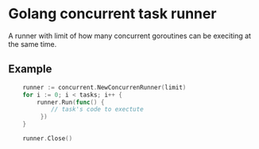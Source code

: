 # Golang concurrent task runner

A runner with limit of how many concurrent goroutines can be execiting at the same time.

## Example
```go
    runner := concurrent.NewConcurrenRunner(limit)
	for i := 0; i < tasks; i++ {
		runner.Run(func() {
            // task's code to exectute
         })
	}

	runner.Close()
```
